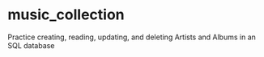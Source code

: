 # music_collection

Practice creating, reading, updating, and deleting Artists and Albums in an SQL database

